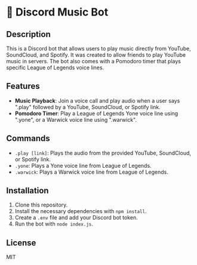 # 🎵 Discord Music Bot

## Description

This is a Discord bot that allows users to play music directly from YouTube, SoundCloud, and Spotify. It was created to allow friends to play YouTube music in servers. The bot also comes with a Pomodoro timer that plays specific League of Legends voice lines.

## Features

- **Music Playback**: Join a voice call and play audio when a user says ".play" followed by a YouTube, SoundCloud, or Spotify link.
- **Pomodoro Timer**: Play a League of Legends Yone voice line using ".yone", or a Warwick voice line using ".warwick".

## Commands

- `.play [link]`: Plays the audio from the provided YouTube, SoundCloud, or Spotify link.
- `.yone`: Plays a Yone voice line from League of Legends.
- `.warwick`: Plays a Warwick voice line from League of Legends.

## Installation

1. Clone this repository.
2. Install the necessary dependencies with `npm install`.
3. Create a `.env` file and add your Discord bot token.
4. Run the bot with `node index.js`.


## License

MIT
